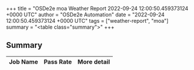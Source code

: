 +++
title = "OSDe2e moa Weather Report 2022-09-24 12:00:50.459373124 +0000 UTC"
author = "OSDe2e Automation"
date = "2022-09-24 12:00:50.459373124 +0000 UTC"
tags = ["weather-report", "moa"]
summary = "<table class=\"summary\"></table>"
+++
## Summary

| Job Name | Pass Rate | More detail |
|----------|-----------|-------------|




